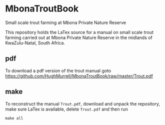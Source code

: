 # MbonaTroutBook

Small scale trout farming at Mbona Private Nature Reserve

This repository holds the LaTex source for a manual on
small scale trout farming carried out at Mbona Private Nature Reserve
in the midlands of KwaZulu-Natal, South Africa.

## pdf

To download a pdf version of the trout manual goto
https://github.com/HughMurrell/MbonaTroutBook/raw/master/Trout.pdf

## make

To reconstruct the manual `Trout.pdf`, download and unpack the repository,
make sure LaTex is available, delete `Trout.pdf` and then run

`make all`


